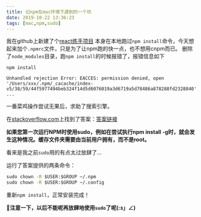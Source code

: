 ```yaml
---
title: 记npm在mac环境下遇到的一个坑
date: 2019-10-22 13:36:23
tags: [mac,npm,sudo]
---
```


我在github上新建了个[react练手项目](https://github.com/zhangpeng2k/my-react-practice)
本身在本地跑过`npm install`命令，今天想起来加个`.npmrc`文件，只是为了让npm跑的快一点，也不想用cnpm而已。
删除了`node_modules`目录，跑`npm install`的时候报错了，报错信息如下

```git
npm install

Unhandled rejection Error: EACCES: permission denied, open '/Users/xxx/.npm/_cacache/index-v5/38/59/44f5977494beb324f14d5d6076019a3d6719a5d78486a878288fd2328840'
...
```

<!-- more -->

一番菜鸡操作尝试无果后，求助了搜索引擎。

在[stackoverflow.com](http://stackoverflow.com/)上找到了答案：[答案链接](https://stackoverflow.com/questions/50639690/on-npm-install-unhandled-rejection-error-eacces-permission-denied)

**如果您第一次运行NPM时使用sudo，例如在尝试执行npm install -g时，就会发生这种情况。缓存文件夹需要由当前用户拥有，而不是root。**

看来是我之前`sudo`用的有点太过放肆了...

运行了答案提供的两条命令：

```cmd
sudo chown -R $USER:$GROUP ~/.npm
sudo chown -R $USER:$GROUP ~/.config
```

重新`npm install`，正常安装完成！

**注意一下，以后不能呢再放肆地使用`sudo`了呢(:з」∠)**
